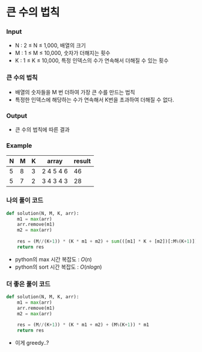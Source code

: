 # 큰 수의 법칙

### Input
- N : 2 $\leq$ N $\leq$ 1,000, 배열의 크기
- M : 1 $\leq$ M $\leq$ 10,000, 숫자가 더해지는 횟수
- K : 1 $\leq$ K $\leq$ 10,000, 특정 인덱스의 수가 연속해서 더해질 수 있는 횟수

### 큰 수의 법칙
- 배열의 숫자들을 M 번 더하여 가장 큰 수를 만드는 법칙
- 특정한 인덱스에 해당하는 수가 연속해서 K번을 초과하여 더해질 수 없다. 

### Output
- 큰 수의 법칙에 따른 결과

### Example
| N | M | K | array | result |
|---|---|---|-------|--------|
| 5 | 8 | 3 |2 4 5 4 6 | 46 |
| 5 | 7 | 2 |3 4 3 4 3 | 28 |

### **나의 풀이 코드**
```python
def solution(N, M, K, arr):
    m1 = max(arr)
    arr.remove(m1)
    m2 = max(arr)
    
    res = (M//(K+1)) * (K * m1 + m2) + sum(([m1] * K + [m2])[:M%(K+1)])
    return res
```
- python의 max 시간 복잡도 : $O(n)$
- python의 sort 시간 복잡도 : $O(n log n)$

### **더 좋은 풀이 코드**
```python
def solution(N, M, K, arr):
    m1 = max(arr)
    arr.remove(m1)
    m2 = max(arr)
    
    res = (M//(K+1)) * (K * m1 + m2) + (M%(K+1)) * m1
    return res
```

- 이게 greedy..?